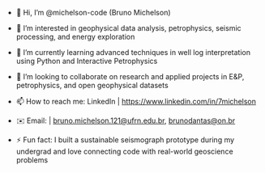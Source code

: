 - 👋 Hi, I’m @michelson-code (Bruno Michelson)

- 👀 I’m interested in geophysical data analysis, petrophysics, seismic processing, and energy exploration

- 🌱 I’m currently learning advanced techniques in well log interpretation using Python and Interactive Petrophysics

- 💞️ I’m looking to collaborate on research and applied projects in E&P, petrophysics, and open geophysical datasets

- 📫 How to reach me: LinkedIn | https://www.linkedin.com/in/7michelson
- ✉️ Email: | bruno.michelson.121@ufrn.edu.br, brunodantas@on.br

- ⚡ Fun fact: I built a sustainable seismograph prototype during my undergrad and love connecting code with real-world geoscience problems

<!---
michelson-code/michelson-code is a ✨ special ✨ repository because its `README.md` (this file) appears on your GitHub profile.
You can click the Preview link to take a look at your changes.
--->
